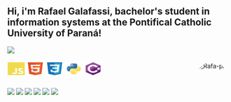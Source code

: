 ## Hi, i'm Rafael Galafassi, bachelor's student in information systems at the Pontifical Catholic University of Paraná!

<picture>
<source 
  srcset="https://github-readme-stats.vercel.app/api?username=tagliassi&show_icons=true&theme=gotham"
  media="(prefers-color-scheme: dark)"
/>
<source
  srcset="https://github-readme-stats.vercel.app/api?username=anuraghazra&show_icons=true"
  media="(prefers-color-scheme: light), (prefers-color-scheme: no-preference)"
/>
<img src="https://github-readme-stats.vercel.app/api?username=anuraghazra&show_icons=true" />
</picture>


<div style="display: inline_block"><br>
  <img align="center" alt="Rafa-Js" height="30" width="40" src="https://raw.githubusercontent.com/devicons/devicon/master/icons/javascript/javascript-plain.svg">
  <img align="center" alt="Rafa-HTML" height="30" width="40" src="https://raw.githubusercontent.com/devicons/devicon/master/icons/html5/html5-original.svg">
  <img align="center" alt="Rafa-CSS" height="30" width="40" src="https://raw.githubusercontent.com/devicons/devicon/master/icons/css3/css3-original.svg">
  <img align="center" alt="Rafa-Python" height="30" width="40" src="https://raw.githubusercontent.com/devicons/devicon/master/icons/python/python-original.svg">
  <img align="center" alt="Rafa-Csharp" height="30" width="40" src="https://raw.githubusercontent.com/devicons/devicon/master/icons/csharp/csharp-original.svg">
  <img align="right" alt="Rafa-pic" height="150" style="border-radius:50px;" src="https://lh3.googleusercontent.com/oUmddRI73NpjDdGUquyxWQiFzf94YfBTXFpBgqPO3owJWD1BqOEJBwGVwyjuCrfcn5wGoolVaNOlZXwyXQ1UzM90V4fyWTxngmem4xPF5ZqJjc2Dli4c0KWn41mLXRLwmd1jEeceic4imaP8arNiJq6jyHV_hO5gyFTnxK_ODg2prnP_koDL5f7emJeT4iDLzrKxvsgViqsDZfd5S_1Zt6ODbCcqOVaAzoK8wK-OWE25n7jV7k91P3ZOdfTKEd84CZ5Zr8BsaaRpJ2byT1ye78qaI8tVxj8zaqQu3cNyIUD9N1kmJ2lxuHg2tnYZQHSwlEdincMazxDLoW_z5nLvhIf-A6sohkkvGO1xdgFJaweZAng--LqoxEFgBdPVt9LLQjhYk27jSTlUkybrsP0rRp4GOUnmoW_X63fNYyjtNLKz6ICeA5gJDU12eYfy7eMk8-ii0rduXAzorD3dSMyatk7GPvjQlaG5LXcFOxSVkoICmdEr4Si61KJiP0Q7o_tjYq-G14haECkPwNuTE833RrPbhIYhLs3n0vjOzlnx63aq9p1JwagzEqbjDiCDEhdDJia12TCpnko84eVZcV5DWL-gEkQN95V7WkwHDakXHawzqpbIYEhZ4MnUqiGKo_t0uP7jDATaLdffkOPdoumlyom-RkAE57vRAyZUztPX9E4xdDrWMVH3P5-NsGuR53YKss9CuDPsVn1_Ts3tyMsobeB65ufwwovbVkSDsvy46Bxm7voR61pISkO5CWdt9oXJFYsW9UPskgNJVUeTuM5_y-T9nm88QRdtGSxKIKIlzYPeu8aoc2UlhmMTPmmUz26E73-AMa7R-SFs2LjPFc67jjVmhlGJR4zTw481u1z8ijmslsexaGpTwYZ8aqjauRrFmEXVhhG-1TqmM8s2GbM9NC1kFxU5WOo59_g8SATptQNGp0Isbw=s795-no?authuser=0">
</div>
  
  ##
 
<div> 
  <a href="https://www.youtube.com/channel/UCu6jNNskoPVlbkEQ7Zc3xlA" target="_blank"><img src="https://img.shields.io/badge/YouTube-FF0000?style=for-the-badge&logo=youtube&logoColor=white" target="_blank"></a>
  <a href="https://www.instagram.com/rafael_galafassi/" target="_blank"><img src="https://img.shields.io/badge/-Instagram-%23E4405F?style=for-the-badge&logo=instagram&logoColor=white" target="_blank"></a>
 	<a href="https://www.twitch.tv/tagliassi" target="_blank"><img src="https://img.shields.io/badge/Twitch-9146FF?style=for-the-badge&logo=twitch&logoColor=white" target="_blank"></a>
 <a href="https://discordapp.com/users/446101315924525056" target="_blank"><img src="https://img.shields.io/badge/Discord-7289DA?style=for-the-badge&logo=discord&logoColor=white" target="_blank"></a> 
  <a href = "mailto:rafael.galafassi2005@gmail.com"><img src="https://img.shields.io/badge/-Gmail-%23333?style=for-the-badge&logo=gmail&logoColor=white" target="_blank"></a>
  <a href="https://www.linkedin.com/in/rafael-tagliaferro-0a639b217/" target="_blank"><img src="https://img.shields.io/badge/-LinkedIn-%230077B5?style=for-the-badge&logo=linkedin&logoColor=white" target="_blank"></a> 
  
</div>
